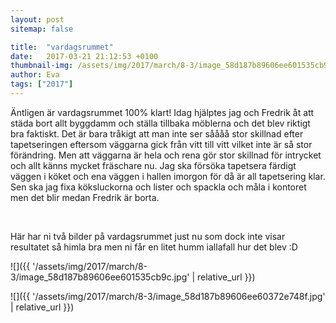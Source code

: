 ```yaml
---
layout: post
sitemap: false

title:  "vardagsrummet"
date:   2017-03-21 21:12:53 +0100
thumbnail-img: /assets/img/2017/march/8-3/image_58d187b89606ee601535cb9c.jpg
author: Eva
tags: ["2017"]
---
```


Äntligen är vardagsrummet 100% klart! Idag hjälptes jag och Fredrik åt att städa bort allt byggdamm och ställa tillbaka möblerna och det blev riktigt bra faktiskt. Det är bara tråkigt att man inte ser såååå stor skillnad efter tapetseringen eftersom väggarna gick från vitt till vitt vilket inte är så stor förändring. Men att väggarna är hela och rena gör stor skillnad för intrycket och allt känns mycket fräschare nu. Jag ska försöka tapetsera färdigt väggen i köket och ena väggen i hallen imorgon för då är all tapetsering klar. Sen ska jag fixa köksluckorna och lister och spackla och måla i kontoret men det blir medan Fredrik är borta. 




 




Här har ni två bilder på vardagsrummet just nu som dock inte visar resultatet så himla bra men ni får en litet humm iallafall hur det blev :D

![]({{ '/assets/img/2017/march/8-3/image_58d187b89606ee601535cb9c.jpg'  | relative_url }})

![]({{ '/assets/img/2017/march/8-3/image_58d187b89606ee60372e748f.jpg'  | relative_url }})

